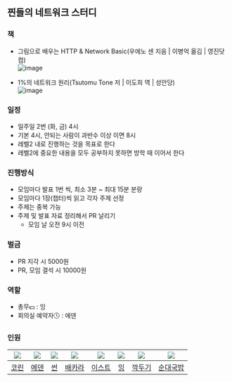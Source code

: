 ## 찐들의 네트워크 스터디

### 책 
- 그림으로 배우는 HTTP & Network Basic(우에노 센 지음 | 이병억 옮김 | 영진닷컴)  
![image](https://user-images.githubusercontent.com/66253212/164885698-6629de33-282e-4910-a258-2d4b96887390.png)

- 1%의 네트워크 원리(Tsutomu Tone 저 | 이도희 역 | 성안당)  
![image](https://user-images.githubusercontent.com/61769743/165748694-a8c81fef-6ede-4824-b8c5-fff042a174c7.png)

### 일정
- 일주일 2번 (화, 금) 4시
- 기본 4시, 안되는 사람이 과반수 이상 이면 8시
- 레벨2 내로 진행하는 것을 목표로 한다
- 레벨2에 중요한 내용을 모두 공부하지 못하면 방학 때 이어서 한다
### 진행방식
- 모임마다 발표 1번 씩, 최소 3분 ~ 최대 15분 분량
- 모임마다 1장(챕터)씩 읽고 각자 주제 선정
- 주제는 중복 가능
- 주제 및 발표 자료 정리해서 PR 날리기
  - 모임 날 오전 9시 이전
### 벌금
- PR 지각 시 5000원
- PR, 모임 결석 시 10000원

### 역할
- 총무💵 : 잉
- 회의실 예약자🕓 : 에덴


### 인원
|![](https://github.com/hamcheeseburger.png?size=100)|![](https://github.com/leo0842.png?size=100)|![](https://github.com/syoun602.png?size=100)|![](https://github.com/seong-wooo.png?size=100)|![](https://github.com/EastHShin.png?size=100)|![](https://github.com/Yboyu0u.png?size=100)|![](https://github.com/2yujeong.png?size=100)|![](https://github.com/OzRagwort.png?size=100)
|:-:|:-:|:-:|:-:|:-:|:-:|:-:|:-:|
|[코린](https://github.com/hamcheeseburger)|[에덴](https://github.com/leo0842)|[썬](https://github.com/syoun602)|[배카라](https://github.com/seong-wooo)|[이스트](https://github.com/EastHShin)|[잉](https://github.com/Yboyu0u)|[깍두기](https://github.com/2yujeong)|[순대국밥](https://github.com/OzRagwort)
